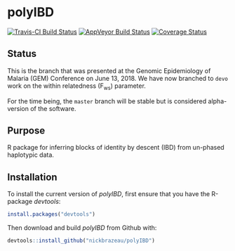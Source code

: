 # polyIBD
[![Travis-CI Build Status](https://travis-ci.org/nickbrazeau/polyIBD.svg?branch=master)](https://travis-ci.org/nickbrazeau/polyIBD)
[![AppVeyor Build Status](https://ci.appveyor.com/api/projects/status/github/nickbrazeau/polyIBD?branch=master&svg=true)](https://ci.appveyor.com/project/nickbrazeau/polyIBD)
[![Coverage Status](https://img.shields.io/codecov/c/github/nickbrazeau/polyIBD/master.svg)](https://codecov.io/github/nickbrazeau/polyIBD?branch=master)

## Status
This is the branch that was presented at the Genomic Epidemiology of Malaria (GEM) Conference on June 13, 2018. We have now branched to `devo` work on the within relatedness (F<sub>ws</sub>) parameter.  
  
For the time being, the `master` branch will be stable but is considered alpha-version of the software. 

## Purpose 
  
R package for inferring blocks of identity by descent (IBD) from un-phased haplotypic data.
  

## Installation 
To install the current version of _polyIBD_, first ensure that you have the R-package _devtools_:
``` r
install.packages("devtools")
```

Then download and build _polyIBD_ from Github with: 
``` r
devtools::install_github("nickbrazeau/polyIBD")
```
